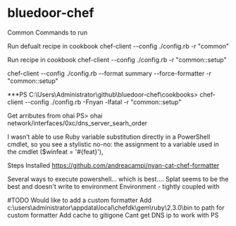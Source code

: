 # bluedoor-chef

Common Commands to run


Run defualt recipe in cookbook
chef-client --config ./config.rb -r "common"

Run recipe in cookbook
chef-client --config ./config.rb -r "common::setup"


chef-client --config ./config.rb --format summary --force-formatter -r "common::setup"


***PS C:\Users\Administrator\github\bluedoor-chef\cookbooks> chef-client --config ./config.rb -Fnyan -lfatal -r "common::setup"


Get arributes from ohai
PS> ohai network/interfaces/0xc/dns_server_searh_order



I wasn’t able to use Ruby variable substitution directly in a PowerShell cmdlet, so you see a stylistic no-no: the assignment to a variable used in the cmdlet ($winfeat = '#{feat}'),



Steps
Installed https://github.com/andreacampi/nyan-cat-chef-formatter


Several ways to execute powershell... which is best....
Splat seems to be the best and doesn't write to environment
Environment - tightly coupled with 



#TODO
Would like to add a custom formatter
Add c:\users\administrator\appdata\local\chefdk\gem\ruby\2.3.0\bin to path for custom formatter
Add cache to gitigone
Cant get DNS ip to work with PS